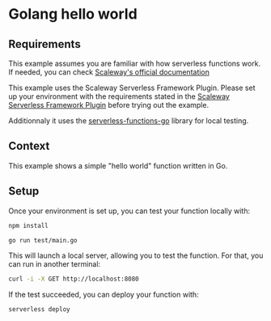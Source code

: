 # Golang hello world

## Requirements

This example assumes you are familiar with how serverless functions work. If needed, you can check [Scaleway's official documentation](https://www.scaleway.com/en/docs/serverless/functions/quickstart/)

This example uses the Scaleway Serverless Framework Plugin. Please set up your environment with the requirements stated in the [Scaleway Serverless Framework Plugin](https://github.com/scaleway/serverless-scaleway-functions) before trying out the example.

Additionnaly it uses the [serverless-functions-go](https://github.com/scaleway/serverless-functions-go) library for local testing.

## Context

This example shows a simple "hello world" function written in Go.

## Setup

Once your environment is set up, you can test your function locally with:

```sh
npm install

go run test/main.go
```

This will launch a local server, allowing you to test the function. For that, you can run in another terminal:

```sh
curl -i -X GET http://localhost:8080
```

If the test succeeded, you can deploy your function with:

```console
serverless deploy
```

